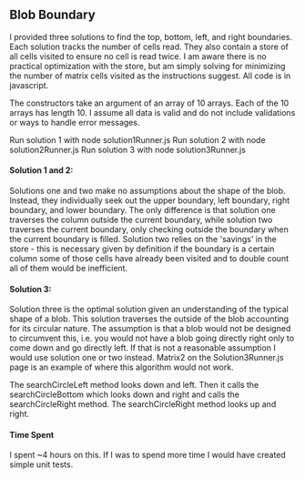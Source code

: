 ## Blob Boundary

I provided three solutions to find the top, bottom, left, and right boundaries. Each solution tracks the number of cells read. They also contain a store of all cells visited to ensure no cell is read twice. I am aware there is no practical optimization with the store, but am simply solving for minimizing the number of matrix cells visited as the instructions suggest. All code is in javascript.

The constructors take an argument of an array of 10 arrays. Each of the 10 arrays has length 10. I assume all data is valid and do not include validations or ways to handle error messages.

Run solution 1 with node solution1Runner.js
Run solution 2 with node solution2Runner.js
Run solution 3 with node solution3Runner.js


#### Solution 1 and 2:
Solutions one and two make no assumptions about the shape of the blob. Instead, they individually seek out the upper boundary, left boundary, right boundary, and lower boundary. The only difference is that solution one traverses the column outside the current boundary, while solution two traverses the current boundary, only checking outside the boundary when the current boundary is filled. Solution two relies on the 'savings' in the store - this is necessary given by definition if the boundary is a certain column some of those cells have already been visited and to double count all of them would be inefficient.

#### Solution 3:
Solution three is the optimal solution given an understanding of the typical shape of a blob. This solution traverses the outside of the blob accounting for its circular nature. The assumption is that a blob would not be designed to circumvent this, i.e. you would not have a blob going directly right only to come down and go directly left. If that is not a reasonable assumption I would use solution one or two instead. Matrix2 on the Solution3Runner.js page is an example of where this algorithm would not work.

The searchCircleLeft method looks down and left. Then it calls the searchCircleBottom which looks down and right and calls the searchCircleRight method. The searchCircleRight method looks up and right.

#### Time Spent
I spent ~4 hours on this. If I was to spend more time I would have created simple unit tests.
